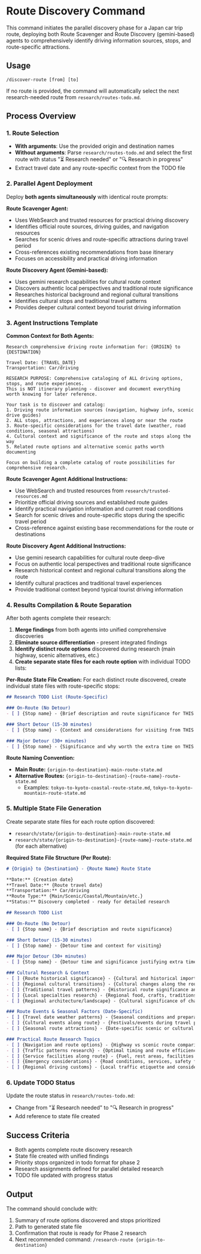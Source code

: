 # Route Discovery Command

This command initiates the parallel discovery phase for a Japan car trip route, deploying both Route Scavenger and Route Discovery (gemini-based) agents to comprehensively identify driving information sources, stops, and route-specific attractions.

## Usage
```
/discover-route [from] [to]
```

If no route is provided, the command will automatically select the next research-needed route from `research/routes-todo.md`.

## Process Overview

### 1. Route Selection
- **With arguments**: Use the provided origin and destination names
- **Without arguments**: Parse `research/routes-todo.md` and select the first route with status "⏳ Research needed" or "🔍 Research in progress"
- Extract travel date and any route-specific context from the TODO file

### 2. Parallel Agent Deployment
Deploy **both agents simultaneously** with identical route prompts:

**Route Scavenger Agent:**
- Uses WebSearch and trusted resources for practical driving discovery
- Identifies official route sources, driving guides, and navigation resources
- Searches for scenic drives and route-specific attractions during travel period
- Cross-references existing recommendations from base itinerary
- Focuses on accessibility and practical driving information

**Route Discovery Agent (Gemini-based):**
- Uses gemini research capabilities for cultural route context
- Discovers authentic local perspectives and traditional route significance
- Researches historical background and regional cultural transitions
- Identifies cultural stops and traditional travel patterns
- Provides deeper cultural context beyond tourist driving information

### 3. Agent Instructions Template

**Common Context for Both Agents:**
```
Research comprehensive driving route information for: {ORIGIN} to {DESTINATION}

Travel Date: {TRAVEL_DATE}
Transportation: Car/driving

RESEARCH PURPOSE: Comprehensive cataloging of ALL driving options, stops, and route experiences.
This is NOT itinerary planning - discover and document everything worth knowing for later reference.

Your task is to discover and catalog:
1. Driving route information sources (navigation, highway info, scenic drive guides)
2. ALL stops, attractions, and experiences along or near the route
3. Route-specific considerations for the travel date (weather, road conditions, seasonal attractions)
4. Cultural context and significance of the route and stops along the way
5. Related route options and alternative scenic paths worth documenting

Focus on building a complete catalog of route possibilities for comprehensive research.
```

**Route Scavenger Agent Additional Instructions:**
- Use WebSearch and trusted resources from `research/trusted-resources.md`
- Prioritize official driving sources and established route guides
- Identify practical navigation information and current road conditions
- Search for scenic drives and route-specific stops during the specific travel period
- Cross-reference against existing base recommendations for the route or destinations

**Route Discovery Agent Additional Instructions:**
- Use gemini research capabilities for cultural route deep-dive
- Focus on authentic local perspectives and traditional route significance
- Research historical context and regional cultural transitions along the route
- Identify cultural practices and traditional travel experiences
- Provide traditional context beyond typical tourist driving information

### 4. Results Compilation & Route Separation
After both agents complete their research:

1. **Merge findings** from both agents into unified comprehensive discoveries
2. **Eliminate source differentiation** - present integrated findings
3. **Identify distinct route options** discovered during research (main highway, scenic alternatives, etc.)
4. **Create separate state files for each route option** with individual TODO lists:

**Per-Route State File Creation:**
For each distinct route discovered, create individual state files with route-specific stops:
```markdown
## Research TODO List (Route-Specific)

### On-Route (No Detour)
- [ ] {Stop name} - {Brief description and route significance for THIS route}

### Short Detour (15-30 minutes)
- [ ] {Stop name} - {Context and considerations for visiting from THIS route}

### Major Detour (30+ minutes)
- [ ] {Stop name} - {Significance and why worth the extra time on THIS route}
```

**Route Naming Convention:**
- **Main Route:** `{origin-to-destination}-main-route-state.md`
- **Alternative Routes:** `{origin-to-destination}-{route-name}-route-state.md`
  - Examples: `tokyo-to-kyoto-coastal-route-state.md`, `tokyo-to-kyoto-mountain-route-state.md`

### 5. Multiple State File Generation
Create separate state files for each route option discovered:
- `research/state/{origin-to-destination}-main-route-state.md`
- `research/state/{origin-to-destination}-{route-name}-route-state.md` (for each alternative)

**Required State File Structure (Per Route):**
```markdown
# {Origin} to {Destination} - {Route Name} Route State

**Date:** {Creation date}
**Travel Date:** {Route travel date}
**Transportation:** Car/driving
**Route Type:** {Main/Scenic/Coastal/Mountain/etc.}
**Status:** Discovery completed - ready for detailed research

## Research TODO List

### On-Route (No Detour)
- [ ] {Stop name} - {Brief description and route significance}

### Short Detour (15-30 minutes)
- [ ] {Stop name} - {Detour time and context for visiting}

### Major Detour (30+ minutes)
- [ ] {Stop name} - {Detour time and significance justifying extra time}

### Cultural Research & Context
- [ ] {Route historical significance} - {Cultural and historical importance}
- [ ] {Regional cultural transitions} - {Cultural changes along the route}
- [ ] {Traditional travel patterns} - {Historical route significance and traditions}
- [ ] {Local specialties research} - {Regional food, crafts, traditions to explore}
- [ ] {Regional architecture/landscape} - {Cultural significance of changing scenery}

### Route Events & Seasonal Factors (Date-Specific)
- [ ] {Travel date weather patterns} - {Seasonal conditions and preparation}
- [ ] {Cultural events along route} - {Festivals/events during travel period}
- [ ] {Seasonal route attractions} - {Date-specific scenic or cultural highlights}

### Practical Route Research Topics
- [ ] {Navigation and route options} - {Highway vs scenic route comparison}
- [ ] {Traffic patterns research} - {Optimal timing and route efficiency}
- [ ] {Service facilities along route} - {Fuel, rest areas, facilities mapping}
- [ ] {Emergency considerations} - {Road conditions, services, safety factors}
- [ ] {Regional driving customs} - {Local traffic etiquette and considerations}
```

### 6. Update TODO Status
Update the route status in `research/routes-todo.md`:
- Change from "⏳ Research needed" to "🔍 Research in progress"
- Add reference to state file created

## Success Criteria
- Both agents complete route discovery research
- State file created with unified findings
- Priority stops organized in todo format for phase 2
- Research assignments defined for parallel detailed research
- TODO file updated with progress status

## Output
The command should conclude with:
1. Summary of route options discovered and stops prioritized
2. Path to generated state file
3. Confirmation that route is ready for Phase 2 research
4. Next recommended command: `/research-route {origin-to-destination}`